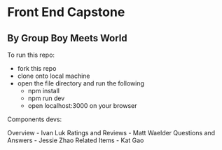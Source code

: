 # Front End Capstone
## By Group Boy Meets World

To run this repo:
- fork this repo
- clone onto local machine
- open the file directory and run the following
   * npm install
   * npm run dev
   * open localhost:3000 on your browser

Components devs:

Overview - Ivan Luk
Ratings and Reviews - Matt Waelder
Questions and Answers - Jessie Zhao
Related Items - Kat Gao